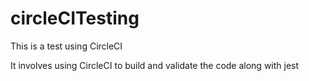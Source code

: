 # circleCITesting
This is a test using CircleCI

It involves using CircleCI to build and validate the code along with jest
